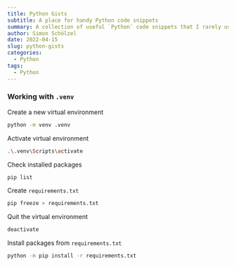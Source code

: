 ```yaml
---
title: Python Gists
subtitle: A place for handy Python code snippets
summary: A collection of useful `Python` code snippets that I rarely use and frequently escape my mind. <i class="fab fa-python"></i>
author: Simon Schölzel
date: 2022-04-15
slug: python-gists
categories:
  - Python
tags:
  - Python
---
```


### Working with `.venv` 

Create a new virtual environment
```bash
python -m venv .venv
```

Activate virtual environment
```bash
.\.venv\Scripts\activate
```

Check installed packages
```bash
pip list
```

Create `requirements.txt`
```bash
pip freeze > requirements.txt
```

Quit the virtual environment
```bash
deactivate
```

Install packages from `requirements.txt`
```bash
python -m pip install -r requirements.txt
```
